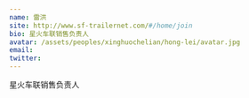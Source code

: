 ```yaml
---
name: 雷洪
site: http://www.sf-trailernet.com/#/home/join
bio: 星火车联销售负责人
avatar: /assets/peoples/xinghuochelian/hong-lei/avatar.jpg
email: 
twitter: 
---
```

星火车联销售负责人
